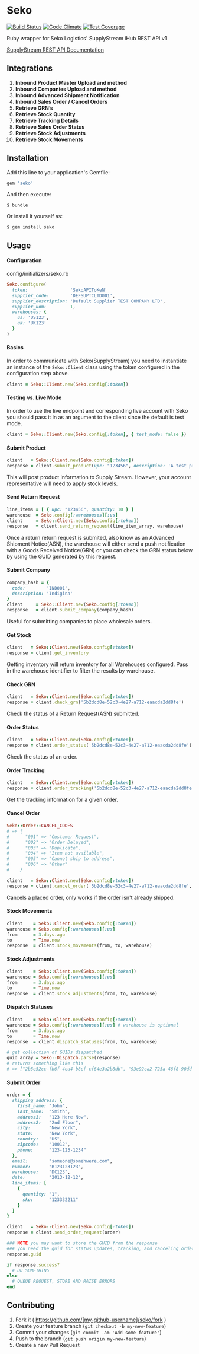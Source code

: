 # Seko

[![Build Status](https://travis-ci.org/jGRUBBS/seko-ruby-api.svg?branch=master)](https://travis-ci.org/jGRUBBS/seko-ruby-api.svg?branch=master)
[![Code Climate](https://codeclimate.com/github/jGRUBBS/seko-ruby-api/badges/gpa.svg)](https://codeclimate.com/github/jGRUBBS/seko-ruby-api)
[![Test Coverage](https://codeclimate.com/github/jGRUBBS/seko-ruby-api/badges/coverage.svg)](https://codeclimate.com/github/jGRUBBS/seko-ruby-api)

Ruby wrapper for Seko Logistics' SupplyStream iHub REST API v1

[SupplyStream REST API Documentation](https://wiki.supplystream.com/GetFile.aspx?Page=MANUAL.Integration-Hub-Rest-APIs&File=integration-ihub-rest-apis-v1.4.pdf)

## Integrations

1.  **Inbound Product Master Upload and method**
2.  **Inbound Companies Upload and method**
3.  **Inbound Advanced Shipment Notification**
4.  **Inbound Sales Order / Cancel Orders**
5.  **Retrieve GRN’s**
6.  **Retrieve Stock Quantity**
7.  **Retrieve Tracking Details**
8.  **Retrieve Sales Order Status**
9.  **Retrieve Stock Adjustments**
10. **Retrieve Stock Movements**

## Installation

Add this line to your application's Gemfile:

```ruby
gem 'seko'
```

And then execute:

    $ bundle

Or install it yourself as:

    $ gem install seko

## Usage
#### Configuration
config/initializers/seko.rb
```ruby
Seko.configure(
  token:                'SekoAPIToKeN'
  supplier_code:        'DEFSUPTCLTD001',
  supplier_description: 'Default Supplier TEST COMPANY LTD',
  supplier_uom:         1,
  warehouses: {
    us: 'US123',
    uk: 'UK123'
  }
)
```

#### Basics

In order to communicate with Seko(SupplyStream) you need to instantiate an instance of the `Seko::Client` class using the token configured in the configuration step above.

```ruby
client = Seko::Client.new(Seko.config[:token])
```

#### Testing vs. Live Mode

In order to use the live endpoint and corresponding live account with Seko you should pass it in as an argument to the client since the default is test mode.

```ruby
client = Seko::Client.new(Seko.config[:token], { test_mode: false })
```


#### Submit Product

```ruby
client   = Seko::Client.new(Seko.config[:token])
response = client.submit_product(upc: "123456", description: 'A test product')
```

This will post product information to Supply Stream. However, your account representative will need to apply stock levels.

#### Send Return Request

```ruby
line_items = [ { upc: "123456", quantity: 10 } ]
warehouse  = Seko.config[:warehouses][:us]
client     = Seko::Client.new(Seko.config[:token])
response   = client.send_return_request(line_item_array, warehouse)
```

Once a return return request is submited, also know as an Advanced Shipment Notice(ASN), the warehouse will either send a push notification with a Goods Received Notice(GRN) or you can check the GRN status below by using the GUID generated by this request.

#### Submit Company

```ruby
company_hash = {
  code:        'IND001',
  description: 'Indigina'
}
client     = Seko::Client.new(Seko.config[:token])
response   = client.submit_company(company_hash)
```

Useful for submitting companies to place wholesale orders.

#### Get Stock

```ruby
client   = Seko::Client.new(Seko.config[:token])
response = client.get_inventory
```

Getting inventory will return inventory for all Warehouses configured. Pass in the warehouse identifier to filter the results by warehouse.

#### Check GRN

```ruby
client   = Seko::Client.new(Seko.config[:token])
response = client.check_grn('5b2dcd8e-52c3-4e27-a712-eaacda2dd8fe')
```

Check the status of a Return Request(ASN) submitted.

#### Order Status

```ruby
client   = Seko::Client.new(Seko.config[:token])
response = client.order_status('5b2dcd8e-52c3-4e27-a712-eaacda2dd8fe')
```

Check the status of an order.

#### Order Tracking

```ruby
client   = Seko::Client.new(Seko.config[:token])
response = client.order_tracking('5b2dcd8e-52c3-4e27-a712-eaacda2dd8fe')
```

Get the tracking information for a given order.

#### Cancel Order

```ruby
Seko::Order::CANCEL_CODES
# => {
#      "001" => "Customer Request", 
#      "002" => "Order Delayed", 
#      "003" => "Duplicate", 
#      "004" => "Item not available", 
#      "005" => "Cannot ship to address", 
#      "006" => "Other"
#    }

client   = Seko::Client.new(Seko.config[:token])
response = client.cancel_order('5b2dcd8e-52c3-4e27-a712-eaacda2dd8fe', '001')
```

Cancels a placed order, only works if the order isn't already shipped.

#### Stock Movements

```ruby
client    = Seko::Client.new(Seko.config[:token])
warehouse = Seko.config[:warehouses][:us]
from      = 3.days.ago
to        = Time.now
response  = client.stock_movements(from, to, warehouse)
```

#### Stock Adjustments

```ruby
client    = Seko::Client.new(Seko.config[:token])
warehouse = Seko.config[:warehouses][:us]
from      = 3.days.ago
to        = Time.now
response  = client.stock_adjustments(from, to, warehouse)
```

#### Dispatch Statuses

```ruby
client    = Seko::Client.new(Seko.config[:token])
warehouse = Seko.config[:warehouses][:us] # warehouse is optional
from      = 3.days.ago
to        = Time.now
response  = client.dispatch_statuses(from, to, warehouse)

# get collection of GUIDs dispatched
guid_array = Seko::Dispatch.parse(response)
# returns something like this
# => ["2b5e52cc-fb6f-4ea4-b8cf-cf64e3a2b8db", "93e92ca2-725a-46f8-90dd-43a16105f78d"]
```

#### Submit Order

```ruby
order = {
  shipping_address: {
    first_name: "John",
    last_name:  "Smith",
    address1:   "123 Here Now",
    address2:   "2nd Floor",
    city:       "New York",
    state:      "New York",
    country:    "US",
    zipcode:    "10012",
    phone:      "123-123-1234"
  },
  email:        "someone@somehwere.com",
  number:       "R123123123",
  warehouse:    "DC123",
  date:         "2013-12-12",
  line_items: [
    {
      quantity: "1",
      sku:      "123332211"
    }
  ]
}

client   = Seko::Client.new(Seko.config[:token])
response = client.send_order_request(order)

### NOTE you may want to store the GUID from the response
### you need the guid for status updates, tracking, and canceling orders
response.guid

if response.success?
  # DO SOMETHING
else
  # QUEUE REQUEST, STORE AND RAISE ERRORS
end
```

## Contributing

1. Fork it ( https://github.com/[my-github-username]/seko/fork )
2. Create your feature branch (`git checkout -b my-new-feature`)
3. Commit your changes (`git commit -am 'Add some feature'`)
4. Push to the branch (`git push origin my-new-feature`)
5. Create a new Pull Request

